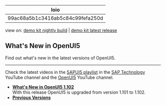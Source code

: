 <!-- loio99ac68a5b1c3416ab5c84c99fefa250d -->

| loio |
| -----|
| 99ac68a5b1c3416ab5c84c99fefa250d |

<div id="loio">

view on: [demo kit nightly build](https://openui5nightly.hana.ondemand.com/topic/99ac68a5b1c3416ab5c84c99fefa250d) | [demo kit latest release](https://sdk.openui5.org/topic/99ac68a5b1c3416ab5c84c99fefa250d)</div>

## What's New in OpenUI5

Find out what's new in the latest versions of OpenUI5.

***

Check the latest videos in the [SAPUI5 playlist](https://www.youtube.com/playlist?list=PLWV533hWWvDmxJM4itQ9o--7rolKgy-1r) in the [SAP Technology](https://www.youtube.com/channel/UC8cXSTGDhiZK5229zi-KTXA) YouTube channel and the [OpenUI5](https://www.youtube.com/user/openui5videos) YouTube channel.



-   **[What's New in OpenUI5 1.102](What_s_New_in_OpenUI5_1_102_b530db3.md "With
		this release OpenUI5 is upgraded
		from version 1.101 to 1.102.")**  
With this release OpenUI5 is upgraded from version 1.101 to 1.102.
-   **[Previous Versions](Previous_Versions_6660a59.md "")**  


